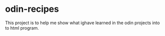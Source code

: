 # odin-recipes
This project is to help me show what ighave learned in the odin projects into to html program.